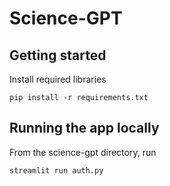 # Science-GPT

## Getting started
Install required libraries
```
pip install -r requirements.txt
```

## Running the app locally
From the science-gpt directory, run
```
streamlit run auth.py
```